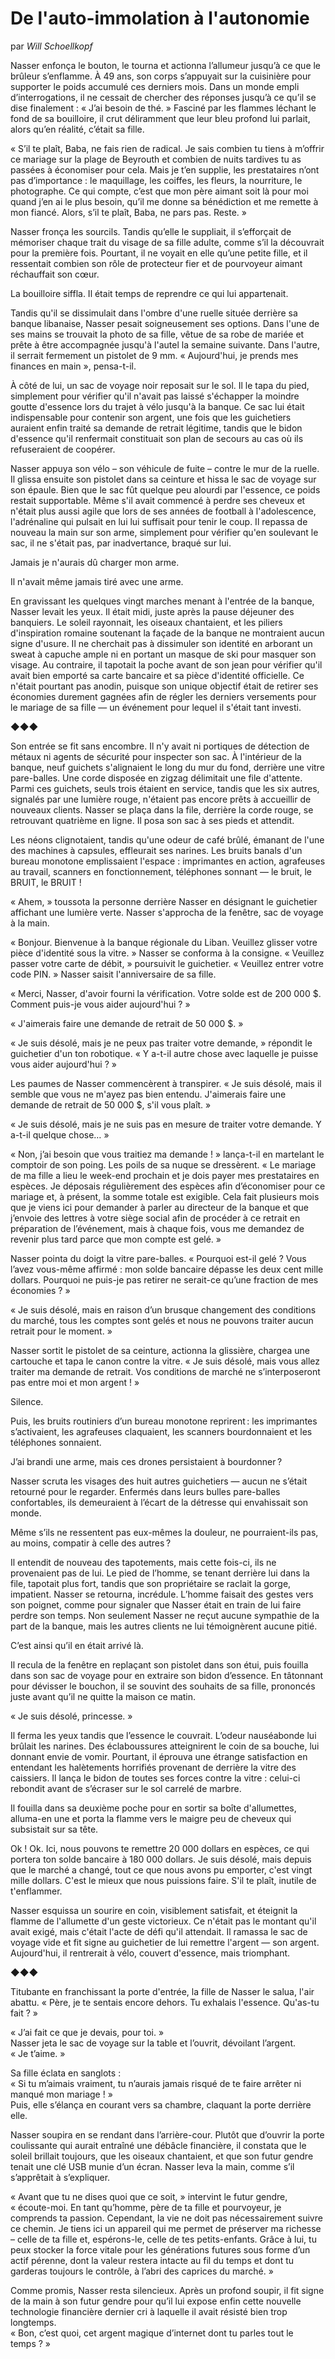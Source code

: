 # De l'auto-immolation à l'autonomie

par *Will Schoellkopf*

Nasser enfonça le bouton, le tourna et actionna l’allumeur jusqu’à ce que le brûleur s’enflamme. À 49 ans, son corps s’appuyait sur la cuisinière pour supporter le poids accumulé ces derniers mois. Dans un monde empli d’interrogations, il ne cessait de chercher des réponses jusqu’à ce qu’il se dise finalement : « J’ai besoin de thé. » Fasciné par les flammes léchant le fond de sa bouilloire, il crut déliramment que leur bleu profond lui parlait, alors qu’en réalité, c’était sa fille.

« S’il te plaît, Baba, ne fais rien de radical. Je sais combien tu tiens à m’offrir ce mariage sur la plage de Beyrouth et combien de nuits tardives tu as passées à économiser pour cela. Mais je t’en supplie, les prestataires n’ont pas d’importance : le maquillage, les coiffes, les fleurs, la nourriture, le photographe. Ce qui compte, c’est que mon père aimant soit là pour moi quand j’en ai le plus besoin, qu’il me donne sa bénédiction et me remette à mon fiancé. Alors, s’il te plaît, Baba, ne pars pas. Reste. »

Nasser fronça les sourcils. Tandis qu’elle le suppliait, il s’efforçait de mémoriser chaque trait du visage de sa fille adulte, comme s’il la découvrait pour la première fois. Pourtant, il ne voyait en elle qu’une petite fille, et il ressentait combien son rôle de protecteur fier et de pourvoyeur aimant réchauffait son cœur.

La bouilloire siffla. Il était temps de reprendre ce qui lui appartenait.

Tandis qu'il se dissimulait dans l'ombre d'une ruelle située derrière sa banque libanaise, Nasser pesait soigneusement ses options. Dans l'une de ses mains se trouvait la photo de sa fille, vêtue de sa robe de mariée et prête à être accompagnée jusqu'à l'autel la semaine suivante. Dans l'autre, il serrait fermement un pistolet de 9 mm. « Aujourd'hui, je prends mes finances en main », pensa-t-il.

À côté de lui, un sac de voyage noir reposait sur le sol. Il le tapa du pied, simplement pour vérifier qu'il n'avait pas laissé s'échapper la moindre goutte d'essence lors du trajet à vélo jusqu'à la banque. Ce sac lui était indispensable pour contenir son argent, une fois que les guichetiers auraient enfin traité sa demande de retrait légitime, tandis que le bidon d'essence qu'il renfermait constituait son plan de secours au cas où ils refuseraient de coopérer.

Nasser appuya son vélo – son véhicule de fuite – contre le mur de la ruelle. Il glissa ensuite son pistolet dans sa ceinture et hissa le sac de voyage sur son épaule. Bien que le sac fût quelque peu alourdi par l'essence, ce poids restait supportable. Même s'il avait commencé à perdre ses cheveux et n'était plus aussi agile que lors de ses années de football à l'adolescence, l'adrénaline qui pulsait en lui lui suffisait pour tenir le coup. Il repassa de nouveau la main sur son arme, simplement pour vérifier qu'en soulevant le sac, il ne s'était pas, par inadvertance, braqué sur lui.

Jamais je n'aurais dû charger mon arme.

Il n'avait même jamais tiré avec une arme.

En gravissant les quelques vingt marches menant à l'entrée de la banque, Nasser levait les yeux. Il était midi, juste après la pause déjeuner des banquiers. Le soleil rayonnait, les oiseaux chantaient, et les piliers d'inspiration romaine soutenant la façade de la banque ne montraient aucun signe d'usure. Il ne cherchait pas à dissimuler son identité en arborant un sweat à capuche ample ni en portant un masque de ski pour masquer son visage. Au contraire, il tapotait la poche avant de son jean pour vérifier qu'il avait bien emporté sa carte bancaire et sa pièce d'identité officielle. Ce n'était pourtant pas anodin, puisque son unique objectif était de retirer ses économies durement gagnées afin de régler les derniers versements pour le mariage de sa fille — un événement pour lequel il s'était tant investi.

◆◆◆

Son entrée se fit sans encombre. Il n'y avait ni portiques de détection de métaux ni agents de sécurité pour inspecter son sac. À l'intérieur de la banque, neuf guichets s'alignaient le long du mur du fond, derrière une vitre pare-balles. Une corde disposée en zigzag délimitait une file d'attente. Parmi ces guichets, seuls trois étaient en service, tandis que les six autres, signalés par une lumière rouge, n'étaient pas encore prêts à accueillir de nouveaux clients. Nasser se plaça dans la file, derrière la corde rouge, se retrouvant quatrième en ligne. Il posa son sac à ses pieds et attendit.

Les néons clignotaient, tandis qu'une odeur de café brûlé, émanant de l'une des machines à capsules, effleurait ses narines. Les bruits banals d'un bureau monotone emplissaient l'espace : imprimantes en action, agrafeuses au travail, scanners en fonctionnement, téléphones sonnant — le bruit, le BRUIT, le BRUIT !

« Ahem, » toussota la personne derrière Nasser en désignant le guichetier affichant une lumière verte. Nasser s'approcha de la fenêtre, sac de voyage à la main.

« Bonjour. Bienvenue à la banque régionale du Liban. Veuillez glisser votre pièce d'identité sous la vitre. » Nasser se conforma à la consigne. « Veuillez passer votre carte de débit, » poursuivit le guichetier. « Veuillez entrer votre code PIN. » Nasser saisit l'anniversaire de sa fille.

« Merci, Nasser, d'avoir fourni la vérification. Votre solde est de 200 000 $. Comment puis-je vous aider aujourd'hui ? »

« J'aimerais faire une demande de retrait de 50 000 $. »

« Je suis désolé, mais je ne peux pas traiter votre demande, » répondit le guichetier d'un ton robotique. « Y a-t-il autre chose avec laquelle je puisse vous aider aujourd'hui ? »

Les paumes de Nasser commencèrent à transpirer. « Je suis désolé, mais il semble que vous ne m'ayez pas bien entendu. J'aimerais faire une demande de retrait de 50 000 $, s'il vous plaît. »

« Je suis désolé, mais je ne suis pas en mesure de traiter votre demande. Y a-t-il quelque chose… »

« Non, j’ai besoin que vous traitiez ma demande ! » lança-t-il en martelant le comptoir de son poing. Les poils de sa nuque se dressèrent. « Le mariage de ma fille a lieu le week-end prochain et je dois payer mes prestataires en espèces. Je déposais régulièrement des espèces afin d’économiser pour ce mariage et, à présent, la somme totale est exigible. Cela fait plusieurs mois que je viens ici pour demander à parler au directeur de la banque et que j’envoie des lettres à votre siège social afin de procéder à ce retrait en préparation de l’événement, mais à chaque fois, vous me demandez de revenir plus tard parce que mon compte est gelé. »

Nasser pointa du doigt la vitre pare-balles. « Pourquoi est-il gelé ? Vous l’avez vous-même affirmé : mon solde bancaire dépasse les deux cent mille dollars. Pourquoi ne puis-je pas retirer ne serait-ce qu’une fraction de mes économies ? »

« Je suis désolé, mais en raison d’un brusque changement des conditions du marché, tous les comptes sont gelés et nous ne pouvons traiter aucun retrait pour le moment. »

Nasser sortit le pistolet de sa ceinture, actionna la glissière, chargea une cartouche et tapa le canon contre la vitre. « Je suis désolé, mais vous allez traiter ma demande de retrait. Vos conditions de marché ne s’interposeront pas entre moi et mon argent ! »

Silence.

Puis, les bruits routiniers d’un bureau monotone reprirent : les imprimantes s’activaient, les agrafeuses claquaient, les scanners bourdonnaient et les téléphones sonnaient.

J’ai brandi une arme, mais ces drones persistaient à bourdonner ?

Nasser scruta les visages des huit autres guichetiers — aucun ne s’était retourné pour le regarder. Enfermés dans leurs bulles pare-balles confortables, ils demeuraient à l’écart de la détresse qui envahissait son monde.

Même s’ils ne ressentent pas eux-mêmes la douleur, ne pourraient-ils pas, au moins, compatir à celle des autres ?

Il entendit de nouveau des tapotements, mais cette fois-ci, ils ne provenaient pas de lui. Le pied de l’homme, se tenant derrière lui dans la file, tapotait plus fort, tandis que son propriétaire se raclait la gorge, impatient. Nasser se retourna, incrédule. L’homme faisait des gestes vers son poignet, comme pour signaler que Nasser était en train de lui faire perdre son temps. Non seulement Nasser ne reçut aucune sympathie de la part de la banque, mais les autres clients ne lui témoignèrent aucune pitié.

C’est ainsi qu’il en était arrivé là.

Il recula de la fenêtre en replaçant son pistolet dans son étui, puis fouilla dans son sac de voyage pour en extraire son bidon d’essence. En tâtonnant pour dévisser le bouchon, il se souvint des souhaits de sa fille, prononcés juste avant qu’il ne quitte la maison ce matin.

« Je suis désolé, princesse. »

Il ferma les yeux tandis que l’essence le couvrait. L’odeur nauséabonde lui brûlait les narines. Des éclaboussures atteignirent le coin de sa bouche, lui donnant envie de vomir. Pourtant, il éprouva une étrange satisfaction en entendant les halètements horrifiés provenant de derrière la vitre des caissiers. Il lança le bidon de toutes ses forces contre la vitre : celui-ci rebondit avant de s’écraser sur le sol carrelé de marbre.

Il fouilla dans sa deuxième poche pour en sortir sa boîte d'allumettes, alluma-en une et porta la flamme vers le maigre peu de cheveux qui subsistait sur sa tête.

Ok ! Ok. Ici, nous pouvons te remettre 20 000 dollars en espèces, ce qui portera ton solde bancaire à 180 000 dollars. Je suis désolé, mais depuis que le marché a changé, tout ce que nous avons pu emporter, c'est vingt mille dollars. C'est le mieux que nous puissions faire. S'il te plaît, inutile de t'enflammer.

Nasser esquissa un sourire en coin, visiblement satisfait, et éteignit la flamme de l'allumette d'un geste victorieux. Ce n'était pas le montant qu'il avait exigé, mais c'était l'acte de défi qu'il attendait. Il ramassa le sac de voyage vide et fit signe au guichetier de lui remettre l'argent — son argent. Aujourd'hui, il rentrerait à vélo, couvert d'essence, mais triomphant.

◆◆◆

Titubante en franchissant la porte d'entrée, la fille de Nasser le salua, l'air abattu. « Père, je te sentais encore dehors. Tu exhalais l'essence. Qu'as-tu fait ? »

« J’ai fait ce que je devais, pour toi. »  
Nasser jeta le sac de voyage sur la table et l’ouvrit, dévoilant l’argent.  
« Je t’aime. »

Sa fille éclata en sanglots :  
« Si tu m’aimais vraiment, tu n’aurais jamais risqué de te faire arrêter ni manqué mon mariage ! »  
Puis, elle s’élança en courant vers sa chambre, claquant la porte derrière elle.

Nasser soupira en se rendant dans l’arrière-cour. Plutôt que d’ouvrir la porte coulissante qui aurait entraîné une débâcle financière, il constata que le soleil brillait toujours, que les oiseaux chantaient, et que son futur gendre tenait une clé USB munie d’un écran. Nasser leva la main, comme s’il s’apprêtait à s’expliquer.

« Avant que tu ne dises quoi que ce soit, » intervint le futur gendre, « écoute-moi. En tant qu’homme, père de ta fille et pourvoyeur, je comprends ta passion. Cependant, la vie ne doit pas nécessairement suivre ce chemin. Je tiens ici un appareil qui me permet de préserver ma richesse – celle de ta fille et, espérons-le, celle de tes petits-enfants. Grâce à lui, tu peux stocker la force vitale pour les générations futures sous forme d’un actif pérenne, dont la valeur restera intacte au fil du temps et dont tu garderas toujours le contrôle, à l’abri des caprices du marché. »

Comme promis, Nasser resta silencieux. Après un profond soupir, il fit signe de la main à son futur gendre pour qu’il lui expose enfin cette nouvelle technologie financière dernier cri à laquelle il avait résisté bien trop longtemps.  
« Bon, c’est quoi, cet argent magique d’internet dont tu parles tout le temps ? »